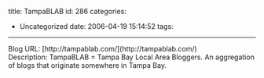 title: TampaBLAB
id: 286
categories:
  - Uncategorized
date: 2006-04-19 15:14:52
tags:
---

<div class="flexinode-body flexinode-2"><div class="form-item">
 Blog URL: 
 [http://tampablab.com/](http://tampablab.com/)
</div>
<div class="flexinode-textarea-3"><div class="form-item">
 Description: 
 TampaBLAB = Tampa Bay Local Area Bloggers.  An aggregation of blogs that originate somewhere in Tampa Bay.
</div>
</div></div>